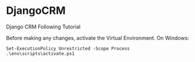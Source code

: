 # DjangoCRM
Django CRM Following Tutorial

Before making any changes, activate the Virtual Environment. On Windows:
```
Set-ExecutionPolicy Unrestricted -Scope Process
.\env\scripts\activate.ps1
```